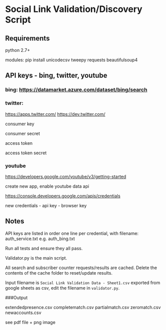 # Social Link Validation/Discovery Script

## Requirements

python 2.7+

modules: pip install unicodecsv tweepy requests beautifulsoup4

## API keys - bing, twitter, youtube

### bing: https://datamarket.azure.com/dataset/bing/search

### twitter:

https://apps.twitter.com/ https://dev.twitter.com/

consumer key

consumer secret

access token

access token secret

### youtube

https://developers.google.com/youtube/v3/getting-started

create new app, enable youtube data api

https://console.developers.google.com/apis/credentials

new credentials - api key - browser key

## Notes

API keys are listed in order one line per credential, with filename: auth_service.txt e.g. auth_bing.txt

Run all tests and ensure they all pass.

Validator.py is the main script.

All search and subscriber counter requests/results are cached. Delete the contents of the cache folder to reset/update results.

Input filename is `Social Link Validation Data - Sheet1.csv` exported from google sheets as csv, edit the filename in `validator.py`.


###Output 

extendedpresence.csv
completematch.csv
partialmatch.csv
zeromatch.csv
newaccounts.csv

see pdf file + png image
